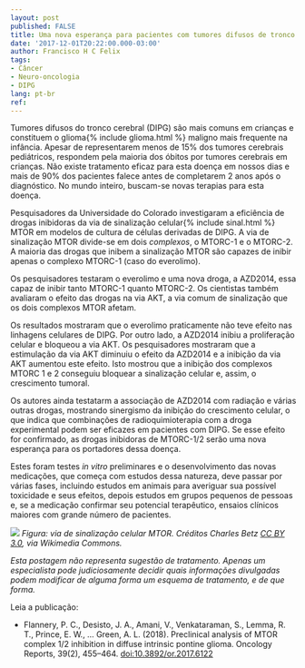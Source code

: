 ```yaml
---
layout: post
published: FALSE
title: Uma nova esperança para pacientes com tumores difusos de tronco cerebral
date: '2017-12-01T20:22:00.000-03:00'
author: Francisco H C Felix
tags:
- Câncer
- Neuro-oncologia
- DIPG
lang: pt-br
ref:
---
```


Tumores difusos do tronco cerebral (DIPG) são mais comuns em crianças e constituem o glioma{% include glioma.html %} maligno mais frequente na infância. Apesar de representarem menos de 15% dos tumores cerebrais pediátricos, respondem pela maioria dos óbitos por tumores cerebrais em crianças. Não existe tratamento eficaz para esta doença em nossos dias e mais de 90% dos pacientes falece antes de completarem 2 anos após o diagnóstico. No mundo inteiro, buscam-se novas terapias para esta doença.
  <!--more-->

Pesquisadores da Universidade do Colorado investigaram a eficiência de drogas inibidoras da via de sinalização celular{% include sinal.html %} MTOR em modelos de cultura de células derivadas de DIPG. A via de sinalização MTOR divide-se em dois _complexos_, o MTORC-1 e o MTORC-2. A maioria das drogas que inibem a sinalização MTOR são capazes de inibir apenas o complexo  MTORC-1 (caso do everolimo).

Os pesquisadores testaram o everolimo e uma nova droga, a AZD2014, essa capaz de inibir tanto MTORC-1 quanto MTORC-2. Os cientistas também avaliaram o efeito das drogas na via AKT, a via comum de sinalização que os dois complexos MTOR afetam.

Os resultados mostraram que o everolimo praticamente não teve efeito nas linhagens celulares de DIPG. Por outro lado, a AZD2014 inibiu a proliferação celular e bloqueou a via AKT. Os pesquisadores mostraram que a estimulação da via AKT diminuiu o efeito da AZD2014 e a inibição da via AKT aumentou este efeito. Isto mostrou que a inibição dos complexos MTORC 1 e 2 conseguiu bloquear a sinalização celular e, assim, o crescimento tumoral.

Os autores ainda testatarm a associação de AZD2014 com radiação e várias outras drogas, mostrando sinergismo da inibição do crescimento celular, o que indica que combinações de radioquimioterapia com a droga experimental podem ser eficazes em pacientes com DIPG. Se esse efeito for confirmado, as drogas inibidoras de MTORC-1/2 serão uma nova esperança para os portadores dessa doença.

Estes foram testes _in vitro_ preliminares e o desenvolvimento das novas medicações, que começa com estudos dessa natureza, deve passar por várias fases, incluindo estudos em animais para averiguar sua possível toxicidade e seus efeitos, depois estudos em grupos pequenos de pessoas e, se a medicação confirmar seu potencial terapêutico, ensaios clínicos maiores com grande número de pacientes.

![](https://upload.wikimedia.org/wikipedia/commons/5/5c/MTOR-pathway-v1.7.svg)
_Figura: via de sinalização celular MTOR. Créditos Charles Betz [CC BY 3.0](https://creativecommons.org/licenses/by/3.0), via Wikimedia Commons._

_Esta postagem não representa sugestão de tratamento. Apenas um especialista pode judiciosamente decidir quais informações divulgadas podem modificar de alguma forma um esquema de tratamento, e de que forma._

Leia a publicação:
- Flannery, P. C., Desisto, J. A., Amani, V., Venkataraman, S., Lemma, R. T., Prince, E. W., … Green, A. L. (2018). Preclinical analysis of MTOR complex 1/2 inhibition in diffuse intrinsic pontine glioma. Oncology Reports, 39(2), 455–464. [doi:10.3892/or.2017.6122](https://doi.org/10.3892/or.2017.6122)
